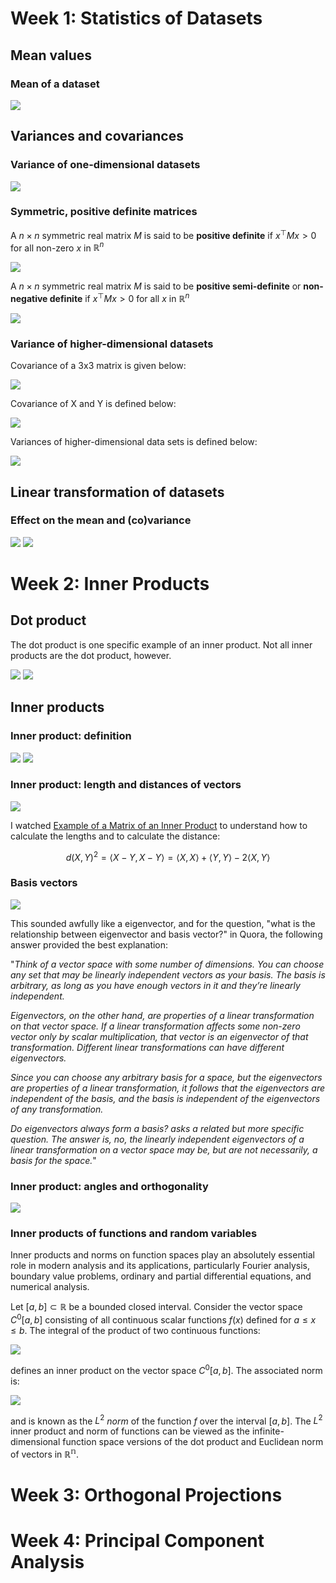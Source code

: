 <h1>Week 1: Statistics of Datasets</h1>



<h2>Mean values</h2>


<h3>Mean of a dataset</h3>

<img src="../3. Principal Component Analysis/images/mean.png">


<h2>Variances and covariances</h2>


<h3>Variance of one-dimensional datasets</h3>

<img src="../3. Principal Component Analysis/images/variance_1d.png">

<h3>Symmetric, positive definite matrices</h3>

A $n \times n$ symmetric real matrix $M$ is said to be __positive definite__ if $x^{\top} Mx > 0$ for all non-zero $x$ in $\mathbb{R}^{n}$

<img src="../3. Principal Component Analysis/images/positive_definite.png">

A $n \times n$ symmetric real matrix $M$ is said to be __positive semi-definite__ or __non-negative definite__ if $x^{\top} Mx > 0$ for all $x$ in $\mathbb{R}^{n}$

<img src="../3. Principal Component Analysis/images/positive_semi_definite.png">

<h3>Variance of higher-dimensional datasets</h3>

Covariance of a 3x3 matrix is given below:

<img src="../3. Principal Component Analysis/images/covariance.png">

Covariance of X and Y is defined below:

<img src="../3. Principal Component Analysis/images/covariance_xy.png">

Variances of higher-dimensional data sets is defined below:

<img src="../3. Principal Component Analysis/images/variance_multi_d.png">


<h2>Linear transformation of datasets</h2>


<h3>Effect on the mean and (co)variance</h3>

<img src="../3. Principal Component Analysis/images/linear_transformation.png">

<img src="../3. Principal Component Analysis/images/translations.png">



<h1>Week 2: Inner Products</h1>



<h2>Dot product</h2>


The dot product is one specific example of an inner product. Not all inner products are the dot product, however.

<img src="../3. Principal Component Analysis/images/dot_product.png">

<img src="../3. Principal Component Analysis/images/dot_product_angle.png">


<h2>Inner products</h2>


<h3>Inner product: definition</h3>

<img src="../3. Principal Component Analysis/images/inner_product.png">

<img src="../3. Principal Component Analysis/images/inner_product_example.png">

<h3>Inner product: length and distances of vectors</h3>

<img src="../3. Principal Component Analysis/images/inner_product_lengths.png">

I watched [Example of a Matrix of an Inner Product](https://www.youtube.com/watch?v=Om3BEqhOK88) to understand how to calculate the lengths and to calculate the distance:

$$d(X,Y)^2 = \langle X - Y, X - Y \rangle = \langle X, X \rangle + \langle Y, Y \rangle - 2 \langle X, Y \rangle$$

<h3>Basis vectors</h3>

<img src="../3. Principal Component Analysis/images/basis.png">

This sounded awfully like a eigenvector, and for the question, "what is the relationship between eigenvector and basis vector?" in Quora, the following answer provided the best explanation:

"_Think of a vector space with some number of dimensions. You can choose any set that may be linearly independent vectors as your basis. The basis is arbitrary, as long as you have enough vectors in it and they’re linearly independent._

_Eigenvectors, on the other hand, are properties of a linear transformation on that vector space. If a linear transformation affects some non-zero vector only by scalar multiplication, that vector is an eigenvector of that transformation. Different linear transformations can have different eigenvectors._

_Since you can choose any arbitrary basis for a space, but the eigenvectors are properties of a linear transformation, it follows that the eigenvectors are independent of the basis, and the basis is independent of the eigenvectors of any transformation._

_Do eigenvectors always form a basis? asks a related but more specific question. The answer is, no, the linearly independent eigenvectors of a linear transformation on a vector space may be, but are not necessarily, a basis for the space._"

<h3>Inner product: angles and orthogonality</h3>

<img src="../3. Principal Component Analysis/images/inner_product_angles.png">

<h3>Inner products of functions and random variables</h3>

Inner products and norms on function spaces play an absolutely essential role in modern analysis and its applications, particularly Fourier analysis, boundary value problems,
ordinary and partial differential equations, and numerical analysis.

Let $[a, b] ⊂ \mathbb{R}$ be a bounded closed interval. Consider the vector space $C^0 [a, b]$ consisting of all continuous scalar functions $f(x)$ defined for $a ≤ x ≤ b$. The integral of the product of two continuous functions:

<img src="../3. Principal Component Analysis/images/inner_product_function.png">

defines an inner product on the vector space $C^0 [a, b]$.  The associated norm is:

<img src="../3. Principal Component Analysis/images/function_norm.png">

and is known as the $L^2$ _norm_ of the function $f$ over the interval $[a, b]$. The $L^2$ inner product and norm of functions can be viewed as the infinite-dimensional function space versions of the dot product and Euclidean norm of vectors in $\mathbb{R^n}$.



<h1>Week 3: Orthogonal Projections</h1>








<h1>Week 4: Principal Component Analysis</h1>
